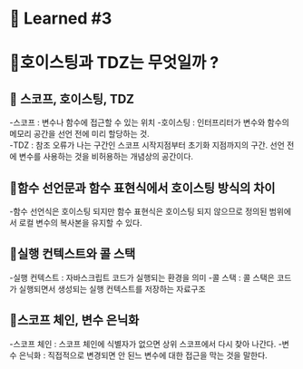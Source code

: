 # 🌟 Learned #3

# 🔶호이스팅과 TDZ는 무엇일까 ?

## 🔹 스코프, 호이스팅, TDZ

-스코프 : 변수나 함수에 접근할 수 있는 위치 -호이스팅 : 인터프리터가 변수와 함수의 메모리 공간을 선언 전에 미리 할당하는 것.
<br>
-TDZ : 참조 오류가 나는 구간인 스코프 시작지점부터 초기화 지점까지의 구간. 선언 전에 변수를 사용하는 것을 비허용하는 개념상의 공간이다.

## 🔹함수 선언문과 함수 표현식에서 호이스팅 방식의 차이

-함수 선언식은 호이스팅 되지만 함수 표현식은 호이스팅 되지 않으므로 정의된 범위에서 로컬 변수의 복사본을 유지할 수 있다.

## 🔹실행 컨텍스트와 콜 스택

-실행 컨텍스트 : 자바스크립트 코드가 실행되는 환경을 의미 -콜 스택 : 콜 스택은 코드가 실행되면서 생성되는 실행 컨텍스트를 저장하는 자료구조

## 🔹스코프 체인, 변수 은닉화

-스코프 체인 : 스코프 체인에 식별자가 없으면 상위 스코프에서 다시 찾아 나간다. -변수 은닉화 : 직접적으로 변경되면 안 된느 변수에 대한 접근을 막는 것을 말한다.
